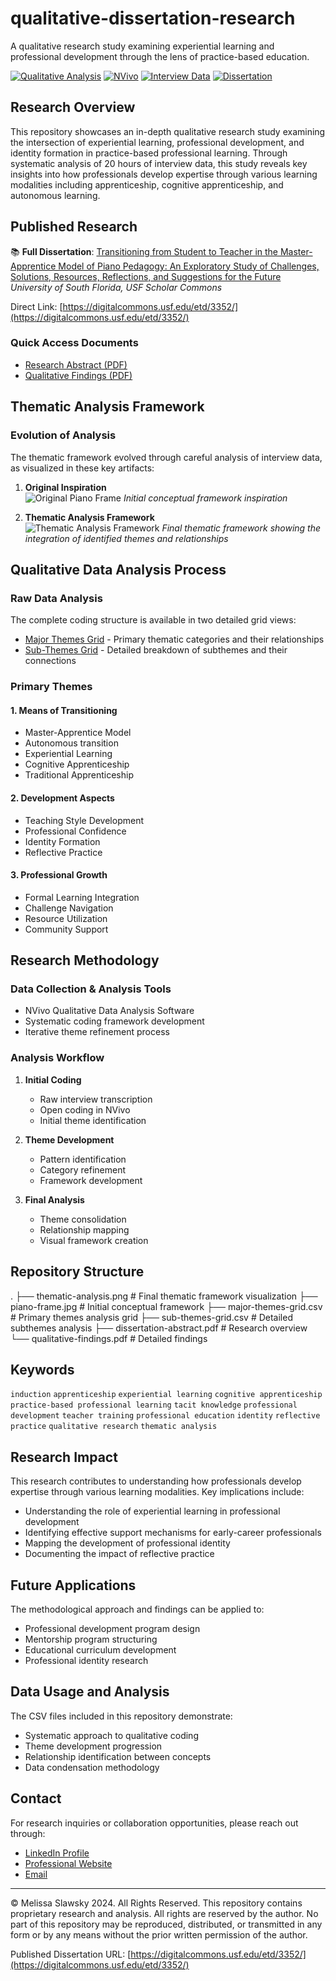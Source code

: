 # qualitative-dissertation-research
A qualitative research study examining experiential learning and professional development through the lens of practice-based education.

[![Qualitative Analysis](https://img.shields.io/badge/Research-Qualitative%20Analysis-blue)](https://github.com/mslawsky/qualitative-dissertation-research)
[![NVivo](https://img.shields.io/badge/Tools-NVivo-green)](https://github.com/mslawsky/qualitative-dissertation-research)
[![Interview Data](https://img.shields.io/badge/Data-40%20Hours%20Interviews-orange)](https://github.com/mslawsky/qualitative-dissertation-research)
[![Dissertation](https://img.shields.io/badge/Publication-University%20of%20South%20Florida-red)](https://digitalcommons.usf.edu/etd/3352/)

## Research Overview
This repository showcases an in-depth qualitative research study examining the intersection of experiential learning, professional development, and identity formation in practice-based professional learning. Through systematic analysis of 20 hours of interview data, this study reveals key insights into how professionals develop expertise through various learning modalities including apprenticeship, cognitive apprenticeship, and autonomous learning.

## Published Research
📚 **Full Dissertation**: [Transitioning from Student to Teacher in the Master-Apprentice Model of Piano Pedagogy: An Exploratory Study of Challenges, Solutions, Resources, Reflections, and Suggestions for the Future
](https://digitalcommons.usf.edu/etd/3352/)  
*University of South Florida, USF Scholar Commons*

Direct Link: [https://digitalcommons.usf.edu/etd/3352/](https://digitalcommons.usf.edu/etd/3352/)

### Quick Access Documents
- [Research Abstract (PDF)](https://github.com/mslawsky/qualitative-dissertation-research/raw/main/dissertation-abstract.pdf)
- [Qualitative Findings (PDF)](https://github.com/mslawsky/qualitative-dissertation-research/raw/main/qualitative-findings.pdf)

## Thematic Analysis Framework

### Evolution of Analysis
The thematic framework evolved through careful analysis of interview data, as visualized in these key artifacts:

1. **Original Inspiration**  
![Original Piano Frame](piano-frame.jpg)
*Initial conceptual framework inspiration*

2. **Thematic Analysis Framework**  
![Thematic Analysis Framework](thematic-analysis.png)
*Final thematic framework showing the integration of identified themes and relationships*

## Qualitative Data Analysis Process

### Raw Data Analysis
The complete coding structure is available in two detailed grid views:
- [Major Themes Grid](major-themes-grid.csv) - Primary thematic categories and their relationships
- [Sub-Themes Grid](sub-themes-grid.csv) - Detailed breakdown of subthemes and their connections

### Primary Themes

#### 1. Means of Transitioning
- Master-Apprentice Model
- Autonomous transition
- Experiential Learning
- Cognitive Apprenticeship
- Traditional Apprenticeship

#### 2. Development Aspects
- Teaching Style Development
- Professional Confidence
- Identity Formation
- Reflective Practice

#### 3. Professional Growth
- Formal Learning Integration
- Challenge Navigation
- Resource Utilization
- Community Support

## Research Methodology

### Data Collection & Analysis Tools
- NVivo Qualitative Data Analysis Software
- Systematic coding framework development
- Iterative theme refinement process

### Analysis Workflow
1. **Initial Coding**
   - Raw interview transcription
   - Open coding in NVivo
   - Initial theme identification

2. **Theme Development**
   - Pattern identification
   - Category refinement
   - Framework development

3. **Final Analysis**
   - Theme consolidation
   - Relationship mapping
   - Visual framework creation

## Repository Structure
.
├── thematic-analysis.png      # Final thematic framework visualization
├── piano-frame.jpg           # Initial conceptual framework
├── major-themes-grid.csv     # Primary themes analysis grid
├── sub-themes-grid.csv       # Detailed subthemes analysis
├── dissertation-abstract.pdf  # Research overview
└── qualitative-findings.pdf  # Detailed findings

## Keywords
`induction` `apprenticeship` `experiential learning` `cognitive apprenticeship` `practice-based professional learning` `tacit knowledge` `professional development` `teacher training` `professional education` `identity` `reflective practice` `qualitative research` `thematic analysis`

## Research Impact
This research contributes to understanding how professionals develop expertise through various learning modalities. Key implications include:

- Understanding the role of experiential learning in professional development
- Identifying effective support mechanisms for early-career professionals
- Mapping the development of professional identity
- Documenting the impact of reflective practice

## Future Applications
The methodological approach and findings can be applied to:
- Professional development program design
- Mentorship program structuring
- Educational curriculum development
- Professional identity research

## Data Usage and Analysis
The CSV files included in this repository demonstrate:
- Systematic approach to qualitative coding
- Theme development progression
- Relationship identification between concepts
- Data condensation methodology

## Contact
For research inquiries or collaboration opportunities, please reach out through:
- [LinkedIn Profile](https://www.linkedin.com/in/melissaslawsky/)
- [Professional Website](https://melissaslawsky.com/client-results/)
- [Email](mailto:melissa@melissaslawsky.com)

---
© Melissa Slawsky 2024. All Rights Reserved.
This repository contains proprietary research and analysis. All rights are reserved by the author. No part of this repository may be reproduced, distributed, or transmitted in any form or by any means without the prior written permission of the author.

Published Dissertation URL: [https://digitalcommons.usf.edu/etd/3352/](https://digitalcommons.usf.edu/etd/3352/)
